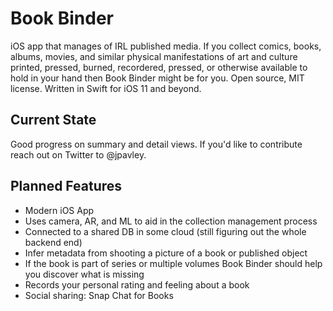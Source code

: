 # Book Binder

iOS app that manages of IRL published media. If you collect comics, books, albums, movies, and similar physical 
manifestations of art and culture printed, pressed, burned, recordered, pressed, or otherwise available to hold in
your hand then Book Binder might be for you. Open source, MIT license. Written in Swift for iOS 11 and beyond.

## Current State

Good progress on summary and detail views. If you'd like to contribute reach out on Twitter to @jpavley.

## Planned Features

- Modern iOS App
- Uses camera, AR, and ML to aid in the collection management process
- Connected to a shared DB in some cloud (still figuring out the whole backend end)
- Infer metadata from shooting a picture of a book or published object
- If the book is part of series or multiple volumes Book Binder should help you discover what is missing
- Records your personal rating and feeling about a book
- Social sharing: Snap Chat for Books
